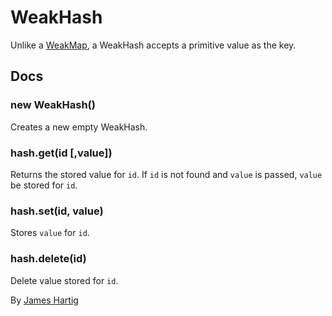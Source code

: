 # WeakHash #

Unlike a [WeakMap](https://developer.mozilla.org/en-US/docs/Web/JavaScript/Reference/Global_Objects/WeakMap), a WeakHash accepts a primitive value as the key.

## Docs ##

### new WeakHash() ###
Creates a new empty WeakHash.

### hash.get(id [,value]) ###
Returns the stored value for `id`. If `id` is not found and `value` is passed, `value` be stored for `id`.

### hash.set(id, value) ###
Stores `value` for `id`.

### hash.delete(id) ###
Delete value stored for `id`.


By [James Hartig](https://github.com/fastest963/)

